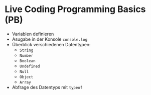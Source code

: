 # Live Coding Programming Basics (PB)

- Variablen definieren
- Asugabe in der Konsole `console.log`
- Überblick verschiedenen Datentypen:
    - `String`
    - `Number`
    - `Boolean`
    - `Undefined`
    - `Null`
    - `Object`
    - `Array`
- Abfrage des Datentyps mit `typeof`

